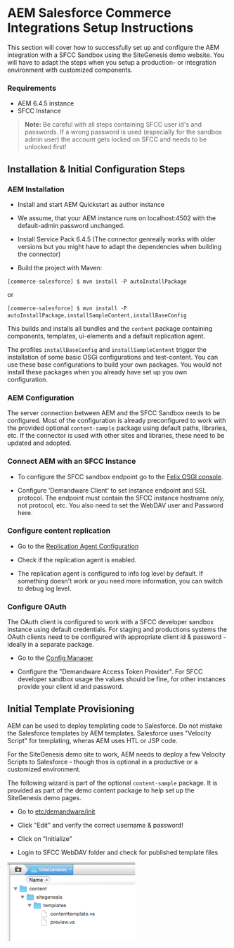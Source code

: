 # AEM Salesforce Commerce Integrations Setup Instructions

This section will cover how to successfully set up and configure the AEM integration with a SFCC Sandbox using the SiteGenesis demo website. You will have to adapt the steps when you setup a production- or integration environment with customized components.

### Requirements

* AEM 6.4.5 instance
* SFCC Instance

>**Note:** Be careful with all steps containing SFCC user id's and passwords. If a wrong password is used (especially for the sandbox admin user) the account gets locked on SFCC and needs to be unlocked first!

## Installation & Initial Configuration Steps

### AEM Installation

* Install and start AEM Quickstart as author instance

* We assume, that your AEM instance runs on localhost:4502 with the default-admin password unchanged.

* Install Service Pack 6.4.5 (The connector genreally works with older versions but you might have to adapt the dependencies when building the connector)

* Build the project with Maven:

```
[commerce-salesforce] $ mvn install -P autoInstallPackage
```

or

```
[commerce-salesforce] $ mvn install -P autoInstallPackage,installSampleContent,installBaseConfig
```
This builds and installs all bundles and the `content` package containing components, templates, ui-elements and a default replication agent.

The profiles `installBaseConfig` and `installSampleContent` trigger the installation of some basic OSGi configurations and test-content. You can use these base configurations to build your own packages. 
You would not install these packages when you already have set up you own configuration. 


### AEM Configuration
The server connection between AEM and the SFCC Sandbox needs to be configured. Most of the configuration is already preconfigured to work with the provided optional `content-sample` package using default paths, libraries, etc. If the connector is used with other sites and libraries, these need to be updated and adopted.

### Connect AEM with an SFCC Instance

* To configure the SFCC sandbox endpoint go to the [Felix OSGI console](http://localhost:4502/system/console/configMgr).

* Configure 'Demandware Client' to set instance endpoint and SSL protocol. The endpoint must contain the SFCC instance hostname only, not protocol, etc. You also need to set the WebDAV user and Password here. 

### Configure content replication

* Go to the [Replication Agent Configuration](http://localhost:4502/etc/replication/agents.author/demandware.html)

* Check if the replication agent is enabled.

* The replication agent is configured to info log level by default. If something doesn't work or you need more information, you can switch to debug log level.

### Configure OAuth

The OAuth client is configured to work with a SFCC developer sandbox instance using default credentials. For staging and productions systems the OAuth clients need to be configured with appropriate client id & password - ideally in a separate package.

* Go to the [Config Manager](http://localhost:4502/system/console/configMgr)

* Configure the "Demandware Access Token Provider". For SFCC developer sandbox usage the values should be fine, for other instances provide your client id and password.

## Initial Template Provisioning 

AEM can be used to deploy templating code to Salesforce. Do not mistake the Salesforce templates by AEM templates. Salesforce uses "Velocity Script" for templating, wheras AEM uses HTL or JSP code. 

For the SiteGenesis demo site to work, AEM needs to deploy a few Velocity Scripts to Salesforce - though thos is optional in a productive or a customized environment. 

The following wizard is part of the optional `content-sample` package. It is provided as part of the demo content package to help set up the SiteGenesis demo pages.

* Go to [etc/demandware/init](http://localhost:4502/etc/demandware/init.html)

* Click "Edit" and verify the correct username & password!

* Click on "Initialize"

* Login to SFCC WebDAV folder and check for published template files

![Folder](images/webdav.png)